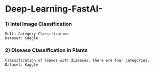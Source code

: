 # Deep-Learning-FastAI-

### 1) Intel Image Classification
	Multi-Category Classification
	Dataset: Kaggle

### 2) Disease Classification in Plants
	Classification of leaves with diseases. There are four categories. 
	Dataset: Kaggle
